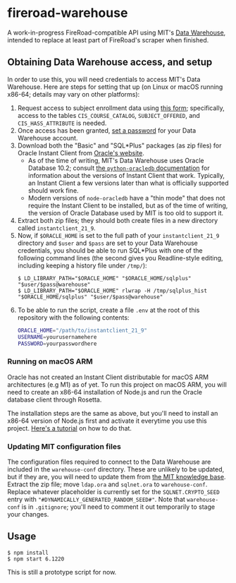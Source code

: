 # fireroad-warehouse

A work-in-progress FireRoad-compatible API using MIT's [Data Warehouse][1],
intended to replace at least part of FireRoad's scraper when finished.

[1]: https://ist.mit.edu/warehouse

## Obtaining Data Warehouse access, and setup

In order to use this, you will need credentials to access MIT's Data Warehouse.
Here are steps for setting that up (on Linux or macOS running x86-64; details
may vary on other platforms):

1. Request access to subject enrollment data using [this form][2]; specifically,
   access to the tables `CIS_COURSE_CATALOG`, `SUBJECT_OFFERED`, and
   `CIS_HASS_ATTRIBUTE` is needed.
2. Once access has been granted, [set a password][3] for your Data Warehouse
   account.
3. Download both the "Basic" and "SQL\*Plus" packages (as zip files) for Oracle
   Instant Client from [Oracle's website][4].
   - As of the time of writing, MIT's Data Warehouse uses Oracle Database 10.2;
     consult [the `python-oracledb` documentation][5] for information about the
     versions of Instant Client that work. Typically, an Instant Client a few
     versions later than what is officially supported should work fine.
   - Modern versions of `node-oracledb` have a "thin mode" that does not
     require the Instant Client to be installed, but as of the time of writing,
     the version of Oracle Database used by MIT is too old to support it.
4. Extract both zip files; they should both create files in a new directory
   called `instantclient_21_9`.
5. Now, if `$ORACLE_HOME` is set to the full path of your `instantclient_21_9`
   directory and `$user` and `$pass` are set to your Data Warehouse credentials,
   you should be able to run SQL\*Plus with one of the following command lines
   (the second gives you Readline-style editing, including keeping a history
   file under `/tmp/`):
   ```console
   $ LD_LIBRARY_PATH="$ORACLE_HOME" "$ORACLE_HOME/sqlplus" "$user/$pass@warehouse"
   $ LD_LIBRARY_PATH="$ORACLE_HOME" rlwrap -H /tmp/sqlplus_hist "$ORACLE_HOME/sqlplus" "$user/$pass@warehouse"
   ```
6. To be able to run the script, create a file `.env` at the root of this
   repository with the following contents:
   ```sh
   ORACLE_HOME="/path/to/instantclient_21_9"
   USERNAME=yourusernamehere
   PASSWORD=yourpasswordhere
   ```

[2]: https://ist.mit.edu/business/warehouse/access
[3]: https://warehouse-web.mit.edu/cgi-bin/change_pw.cgi
[4]: https://www.oracle.com/database/technologies/instant-client/linux-x86-64-downloads.html
[5]: https://python-oracledb.readthedocs.io/en/latest/user_guide/installation.html#supported-oracle-database-versions

### Running on macOS ARM
Oracle has not created an Instant Client distributable for macOS ARM
architectures (e.g M1) as of yet. To run this project on macOS ARM, you will
need to create an x86-64 installation of Node.js and run the Oracle database
client through Rosetta.

The installation steps are the same as above, but you'll need to install an
x86-64 version of Node.js first and activate it everytime you use this project.
[Here's a tutorial][6] on how to do that.

[6]: https://gist.github.com/LeZuse/bf838718ff2689c5fc035c5a6825a11c

### Updating MIT configuration files
The configuration files required to connect to the Data Warehouse are included
in the `warehouse-conf` directory. These are unlikely to be updated, but if
they are, you will need to update them from [the MIT knowledge base][7].
Extract the zip file; move `ldap.ora` and `sqlnet.ora` to `warehouse-conf`.
Replace whatever placeholder is currently set for the `SQLNET.CRYPTO_SEED`
entry with `"#DYNAMICALLY_GENERATED_RANDOM_SEED#"`. Note that `warehouse-conf`
is in `.gitignore`; you'll need to comment it out temporarily to stage your
changes.

[7]: http://kb.mit.edu/confluence/display/istcontrib/Manual+Oracle+11gR2+Installation#ManualOracle11gR2Installation-IMPORTANTInstalltheMITOracleConfigurationFiles

## Usage

```console
$ npm install
$ npm start 6.1220
```

This is still a prototype script for now.

<!-- vim: set tw=80: -->
